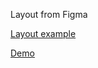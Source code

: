 Layout from Figma

[Layout example](https://www.figma.com/file/Nzuqhw98XjFYZZJio10qUiEc/Uber-Eats?node-id=2%3A506)

[Demo](https://ozirnarita.github.io/uber_eats/) 


